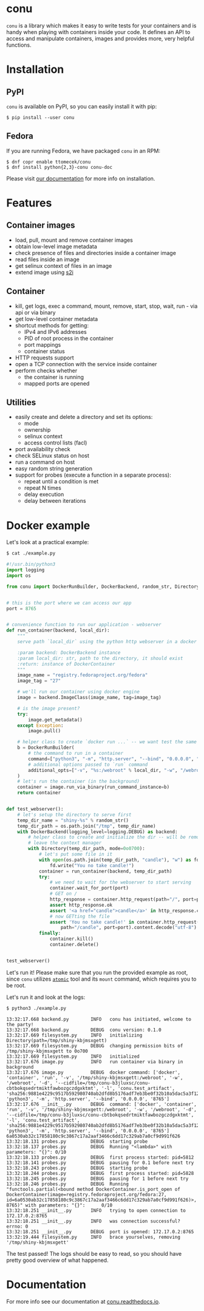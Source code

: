 # conu

`conu` is a library which makes it easy to write tests for your containers
and is handy when playing with containers inside your code.
It defines an API to access and manipulate containers,
images and provides more, very helpful functions.

# Installation

## PyPI

`conu` is available on PyPI, so you can easily install it with pip:

```
$ pip install --user conu
```

## Fedora

If you are running Fedora, we have packaged `conu` in an RPM:

```
$ dnf copr enable ttomecek/conu
$ dnf install python{2,3}-conu conu-doc
```

Please visit [our documentation](http://conu.readthedocs.io/en/latest/installation.html) for more info on installation.


# Features

## Container images
- load, pull, mount and remove container images
- obtain low-level image metadata
- check presence of files and directories inside a container image
- read files inside an image
- get selinux context of files in an image
- extend image using [s2i](https://github.com/openshift/source-to-image)

## Container
- kill, get logs, exec a command, mount, remove, start, stop, wait, run - via api or via binary
- get low-level container metadata
- shortcut methods for getting:
    - IPv4 and IPv6 addresses
    - PID of root process in the container
    - port mappings
    - container status
- HTTP requests support
- open a TCP connection with the service inside container
- perform checks whether
    - the container is running
    - mapped ports are opened

## Utilities
- easily create and delete a directory and set its options:
    - mode
    - ownership
    - selinux context
    - access control lists (facl)
- port availability check
- check SELinux status on host
- run a command on host
- easy random string generation
- support for probes (execute a function in a separate process):
    - repeat until a condition is met
    - repeat N times
    - delay execution
    - delay between iterations


# Docker example

Let's look at a practical example:

```bash
$ cat ./example.py
```
```python
#!/usr.bin/python3
import logging
import os

from conu import DockerRunBuilder, DockerBackend, random_str, Directory


# this is the port where we can access our app
port = 8765


# convenience function to run our application - webserver
def run_container(backend, local_dir):
    """
    serve path `local_dir` using the python http webserver in a docker container

    :param backend: DockerBackend instance
    :param local_dir: str, path to the directory, it should exist
    :return: instance of DockerContainer
    """
    image_name = "registry.fedoraproject.org/fedora"
    image_tag = "27"

    # we'll run our container using docker engine
    image = backend.ImageClass(image_name, tag=image_tag)

    # is the image present?
    try:
        image.get_metadata()
    except Exception:
        image.pull()

    # helper class to create `docker run ...` -- we want test the same experience as our users
    b = DockerRunBuilder(
        # the command to run in a container
        command=["python3", "-m", "http.server", "--bind", "0.0.0.0", "%d" % port],
        # additional options passed to `run` command
        additional_opts=["-v", "%s:/webroot" % local_dir, "-w", "/webroot"]
    )
    # let's run the container (in the background)
    container = image.run_via_binary(run_command_instance=b)
    return container


def test_webserver():
    # let's setup the directory to serve first
    temp_dir_name = "shiny-%s" % random_str()
    temp_dir_path = os.path.join("/tmp", temp_dir_name)
    with DockerBackend(logging_level=logging.DEBUG) as backend:
        # helper class to create and initialize the dir -- will be removed once we
        # leave the context manager
        with Directory(temp_dir_path, mode=0o0700):
            # let's put some file in it
            with open(os.path.join(temp_dir_path, "candle"), "w") as fd:
                fd.write("You no take candle!")
            container = run_container(backend, temp_dir_path)
            try:
                # we need to wait for the webserver to start serving
                container.wait_for_port(port)
                # GET on /
                http_response = container.http_request(path="/", port=port)
                assert http_response.ok
                assert '<a href="candle">candle</a>' in http_response.content.decode("utf-8")
                # now GETting the file
                assert 'You no take candle!' in container.http_request(
                    path="/candle", port=port).content.decode("utf-8")
            finally:
                container.kill()
                container.delete()


test_webserver()
```

Let's run it! Please make sure that you run the provided example as root, since
`conu` utilizes [`atomic`](https://github.com/projectatomic/atomic) tool and its `mount` command, which requires you to
be root.

Let's run it and look at the logs:
```bash
$ python3 ./example.py
```
```
13:32:17.668 backend.py        INFO   conu has initiated, welcome to the party!
13:32:17.668 backend.py        DEBUG  conu version: 0.1.0
13:32:17.669 filesystem.py     INFO   initializing Directory(path=/tmp/shiny-kbjmsxgett)
13:32:17.669 filesystem.py     DEBUG  changing permission bits of /tmp/shiny-kbjmsxgett to 0o700
13:32:17.669 filesystem.py     INFO   initialized
13:32:17.676 image.py          INFO   run container via binary in background
13:32:17.676 image.py          DEBUG  docker command: ['docker', 'container', 'run', '-v', '/tmp/shiny-kbjmsxgett:/webroot', '-w', '/webroot', '-d', '--cidfile=/tmp/conu-b3jluxsc/conu-cbtbokqsedrtmiktfawbozgczdgxktmt', '-l', 'conu.test_artifact', 'sha256:9881e4229c9517b592980740ab2dfd8b5176adf7eb3be0f32b10a5dac5a3f12a', 'python3', '-m', 'http.server', '--bind', '0.0.0.0', '8765']
13:32:17.676 __init__.py       DEBUG  command: ['docker', 'container', 'run', '-v', '/tmp/shiny-kbjmsxgett:/webroot', '-w', '/webroot', '-d', '--cidfile=/tmp/conu-b3jluxsc/conu-cbtbokqsedrtmiktfawbozgczdgxktmt', '-l', 'conu.test_artifact', 'sha256:9881e4229c9517b592980740ab2dfd8b5176adf7eb3be0f32b10a5dac5a3f12a', 'python3', '-m', 'http.server', '--bind', '0.0.0.0', '8765']
6a0530ab32c17858180c9c3867c17a2aaf3466c6dd17c329ab7a0cf9d991f626
13:32:18.131 probes.py         DEBUG  starting probe
13:32:18.137 probes.py         DEBUG  Running "<lambda>" with parameters: "{}": 0/10
13:32:18.133 probes.py         DEBUG  first process started: pid=5812
13:32:18.141 probes.py         DEBUG  pausing for 0.1 before next try
13:32:18.243 probes.py         DEBUG  starting probe
13:32:18.244 probes.py         DEBUG  first process started: pid=5828
13:32:18.245 probes.py         DEBUG  pausing for 1 before next try
13:32:18.246 probes.py         DEBUG  Running "functools.partial(<bound method DockerContainer.is_port_open of DockerContainer(image=registry.fedoraproject.org/fedora:27, id=6a0530ab32c17858180c9c3867c17a2aaf3466c6dd17c329ab7a0cf9d991f626)>, 8765)" with parameters: "{}":      0/10
13:32:18.251 __init__.py       INFO   trying to open connection to 172.17.0.2:8765
13:32:18.251 __init__.py       INFO   was connection successful? errno: 0
13:32:18.251 __init__.py       DEBUG  port is opened: 172.17.0.2:8765
13:32:19.444 filesystem.py     INFO   brace yourselves, removing '/tmp/shiny-kbjmsxgett'
```

The test passed! The logs should be easy to read, so you should have pretty good overview of what happened.


# Documentation
For more info see our documentation at [conu.readthedocs.io](http://conu.readthedocs.io/en/latest/).
